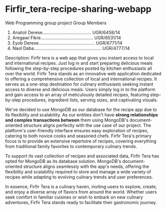 # Firfir_tera-recipe-sharing-webapp
Web Programming group project
Group Members
1.  Anatoli Derese………………………………… UGR/6458/14
2.  Aregawi Fikre…………………………………… UGR/6531/14 
3.  Eyob Derese……………………………………… UGR/6771/14 
4.  Naol Daba……………………………………………… UGR/4777/14 

Description:
Firfir tera is a web app that gives you instant access to local and international recipes. Just log in and start preparing delicious meals following the step-by-step procedures posted by kitchen enthusiasts all over the world.
Firfir Tera stands as an innovative web application dedicated to offering a comprehensive collection of local and international recipes. It serves as a one-stop destination for culinary enthusiasts seeking instant access to diverse and delicious meals. Users simply log in to the platform and gain access to an array of meticulously detailed recipes, featuring step-by-step procedures, ingredient lists, serving sizes, and captivating visuals.

We've decided to use MongoDB as our database for the recipe app due to its flexibility and scalability. 
As our entities don't have **strong relationships and complex transactions between** them using MongoDB's document-oriented structure aligns perfectly with the use case of our project.
The platform's user-friendly interface ensures easy exploration of recipes, catering to both novice cooks and seasoned chefs. Firfir Tera's primary focus is to provide an extensive repertoire of recipes, covering everything from traditional family favorites to contemporary culinary trends.

To support its vast collection of recipes and associated data, Firfir Tera has opted for MongoDB as its database solution. MongoDB's document-oriented structure aligns seamlessly with the app's needs, offering the flexibility and scalability required to store and manage a wide variety of recipes while adapting to evolving culinary trends and user preferences.

In essence, Firfir Tera is a culinary haven, inviting users to explore, create, and enjoy a diverse array of flavors from around the world. Whether users seek comfort in familiar cuisines or wish to embark on new culinary adventures, Firfir Tera stands ready to facilitate their gastronomic journey.
